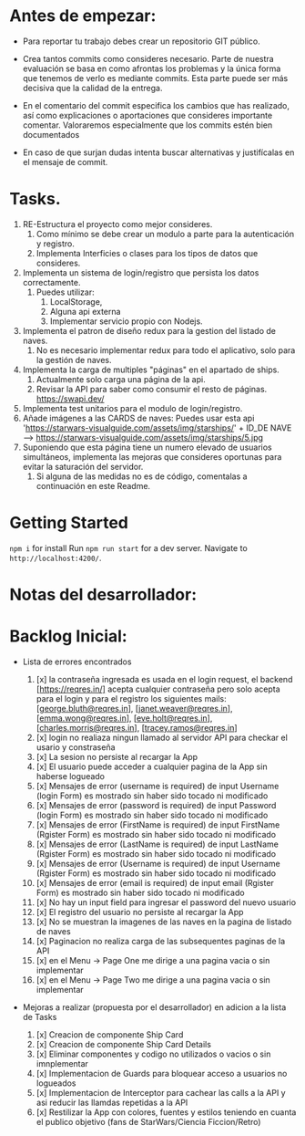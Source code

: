 # Antes de empezar:

- Para reportar tu trabajo debes crear un repositorio GIT público.

- Crea tantos commits como consideres necesario. Parte de nuestra evaluación se basa en como afrontas los problemas y la única forma que tenemos de verlo es mediante commits. Esta parte puede ser más decisiva que la calidad de la entrega.
- En el comentario del commit especifica los cambios que has realizado, así como explicaciones o aportaciones que consideres importante comentar. Valoraremos especialmente que los commits estén bien documentados
- En caso de que surjan dudas intenta buscar alternativas y justifícalas en el mensaje de commit.

# Tasks.

1.  RE-Estructura el proyecto como mejor consideres.
    1.  Como mínimo se debe crear un modulo a parte para la autenticación y registro.
    2.  Implementa Interficies o clases para los tipos de datos que consideres.
2.  Implementa un sistema de login/registro que persista los datos correctamente.
    1.  Puedes utilizar:
        1. LocalStorage,
        2. Alguna api externa
        3. Implementar servicio propio con Nodejs.
3.  Implementa el patron de diseño redux para la gestion del listado de naves.
    1.  No es necesario implementar redux para todo el aplicativo, solo para la gestión de naves.
4.  Implementa la carga de multiples "páginas" en el apartado de ships.
    1.  Actualmente solo carga una página de la api.
    2.  Revisar la API para saber como consumir el resto de páginas. https://swapi.dev/
5.  Implementa test unitarios para el modulo de login/registro.
6.  Añade imágenes a las CARDS de naves: Puedes usar esta api 'https://starwars-visualguide.com/assets/img/starships/' + ID_DE NAVE --> https://starwars-visualguide.com/assets/img/starships/5.jpg
7.  Suponiendo que esta página tiene un numero elevado de usuarios simultáneos, implementa las mejoras que consideres oportunas para evitar la saturación del servidor.
    1.  Si alguna de las medidas no es de código, comentalas a continuación en este Readme.

# Getting Started

`npm i` for install
Run `npm run start` for a dev server.
Navigate to `http://localhost:4200/`.

# Notas del desarrollador:

# Backlog Inicial:

- Lista de errores encontrados

  1. [x] la contraseña ingresada es usada en el login request, el backend [https://reqres.in/] acepta cualquier contraseña pero solo acepta para el login y para el registro los siguientes mails: [george.bluth@reqres.in], [janet.weaver@reqres.in], [emma.wong@reqres.in], [eve.holt@reqres.in], [charles.morris@reqres.in], [tracey.ramos@reqres.in]
  2. [x] login no realiaza ningun llamado al servidor API para checkar el usario y constraseña
  3. [x] La sesion no persiste al recargar la App
  4. [x] El usuario puede acceder a cualquier pagina de la App sin haberse logueado
  5. [x] Mensajes de error (username is required) de input Username (login Form) es mostrado sin haber sido tocado ni modificado
  6. [x] Mensajes de error (password is required) de input Password (login Form) es mostrado sin haber sido tocado ni modificado
  7. [x] Mensajes de error (FirstName is required) de input FirstName (Rgister Form) es mostrado sin haber sido tocado ni modificado
  8. [x] Mensajes de error (LastName is required) de input LastName (Rgister Form) es mostrado sin haber sido tocado ni modificado
  9. [x] Mensajes de error (Username is required) de input Username (Rgister Form) es mostrado sin haber sido tocado ni modificado
  10. [x] Mensajes de error (email is required) de input email (Rgister Form) es mostrado sin haber sido tocado ni modificado
  11. [x] No hay un input field para ingresar el password del nuevo usuario
  12. [x] El registro del usuario no persiste al recargar la App
  13. [x] No se muestran la imagenes de las naves en la pagina de listado de naves
  14. [x] Paginacion no realiza carga de las subsequentes paginas de la API
  15. [x] en el Menu -> Page One me dirige a una pagina vacia o sin implementar
  16. [x] en el Menu -> Page Two me dirige a una pagina vacia o sin implementar

- Mejoras a realizar (propuesta por el desarrollador) en adicion a la lista de Tasks
  1. [x] Creacion de componente Ship Card
  2. [x] Creacion de componente Ship Card Details
  3. [x] Eliminar componentes y codigo no utilizados o vacios o sin imnplementar
  4. [x] Implementacion de Guards para bloquear acceso a usuarios no logueados
  5. [x] Implementacion de Interceptor para cachear las calls a la API y asi reducir las llamdas repetidas a la API
  6. [x] Restilizar la App con colores, fuentes y estilos teniendo en cuanta el publico objetivo (fans de StarWars/Ciencia Ficcion/Retro)
